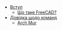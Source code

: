 * [Вступ](user-documentation/README.md) 
  * [Що таке FreeCAD?](user-documentation/about.md)
* [Довідка щодо команд](command-reference/README.md) 
  * [Arch Mur](command-reference/Arch_Wall.md)